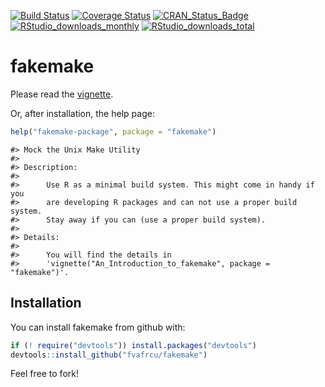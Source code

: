 [![Build Status](https://travis-ci.org/fvafrCU/fakemake.svg?branch=master)](https://travis-ci.org/fvafrCU/fakemake)
[![Coverage Status](https://codecov.io/github/fvafrCU/fakemake/coverage.svg?branch=master)](https://codecov.io/github/fvafrCU/fakemake?branch=master)
[![CRAN_Status_Badge](https://www.r-pkg.org/badges/version/fakemake)](https://cran.r-project.org/package=fakemake)
[![RStudio_downloads_monthly](https://cranlogs.r-pkg.org/badges/fakemake)](https://cran.r-project.org/package=fakemake)
[![RStudio_downloads_total](https://cranlogs.r-pkg.org/badges/grand-total/fakemake)](https://cran.r-project.org/package=fakemake)

<!-- README.md is generated from README.Rmd. Please edit that file -->



# fakemake
Please read the
[vignette](https://htmlpreview.github.io/?https://github.com/fvafrCU/fakemake/blob/master/inst/doc/An_Introduction_to_fakemake.html).

Or, after installation, the help page:

```r
help("fakemake-package", package = "fakemake")
```

```
#> Mock the Unix Make Utility
#> 
#> Description:
#> 
#>      Use R as a minimal build system. This might come in handy if you
#>      are developing R packages and can not use a proper build system.
#>      Stay away if you can (use a proper build system).
#> 
#> Details:
#> 
#>      You will find the details in
#>      'vignette("An_Introduction_to_fakemake", package = "fakemake")'.
```
## Installation

You can install fakemake from github with:


```r
if (! require("devtools")) install.packages("devtools")
devtools::install_github("fvafrcu/fakemake")
```

Feel free to fork!
